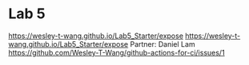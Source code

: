 # Lab 5
https://wesley-t-wang.github.io/Lab5_Starter/expose
https://wesley-t-wang.github.io/Lab5_Starter/expose
Partner: Daniel Lam
https://github.com/Wesley-T-Wang/github-actions-for-ci/issues/1
